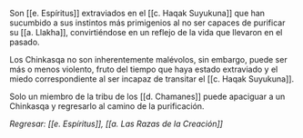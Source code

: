 Son [[e. Espíritus]] extraviados en el [[c. Haqak Suyukuna]] que han sucumbido a sus instintos más primigenios al no ser capaces de purificar su [[a. Llakha]], convirtiéndose en un reflejo de la vida que llevaron en el pasado. 

Los Chinkasqa no son inherentemente malévolos, sin embargo, puede ser más o menos violento, fruto del tiempo que haya estado extraviado y el miedo correspondiente al ser incapaz de transitar el [[c. Haqak Suyukuna]].

Solo un miembro de la tribu de los [[d. Chamanes]] puede apaciguar a un Chinkasqa y regresarlo al camino de la purificación.

_Regresar: [[e. Espíritus]], [[a. Las Razas de la Creación]]_
